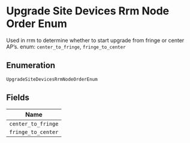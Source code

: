 
# Upgrade Site Devices Rrm Node Order Enum

Used in rrm to determine whether to start upgrade from fringe or center AP’s. enum: `center_to_fringe`, `fringe_to_center`

## Enumeration

`UpgradeSiteDevicesRrmNodeOrderEnum`

## Fields

| Name |
|  --- |
| `center_to_fringe` |
| `fringe_to_center` |


